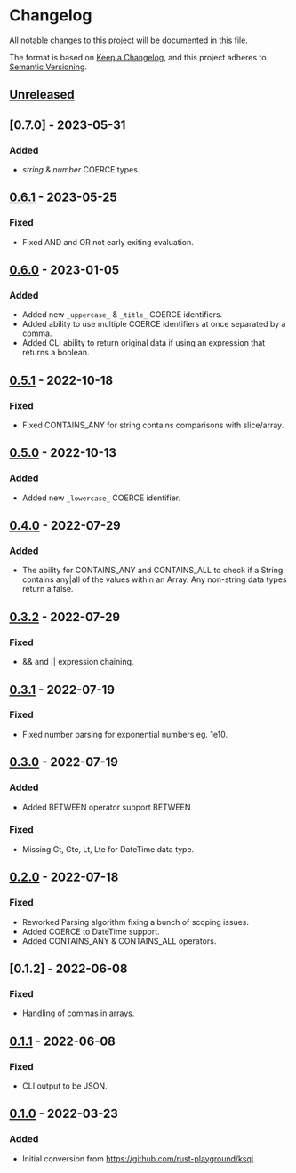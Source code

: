 # Changelog
All notable changes to this project will be documented in this file.

The format is based on [Keep a Changelog](https://keepachangelog.com/en/1.0.0/),
and this project adheres to [Semantic Versioning](https://semver.org/spec/v2.0.0.html).

## [Unreleased]

## [0.7.0] - 2023-05-31
### Added
- _string_ & _number_ COERCE types.

## [0.6.1] - 2023-05-25
### Fixed
- Fixed AND and OR not early exiting evaluation.

## [0.6.0] - 2023-01-05
### Added
- Added new `_uppercase_` & `_title_` COERCE identifiers.
- Added ability to use multiple COERCE identifiers at once separated by a comma.
- Added CLI ability to return original data if using an expression that returns a boolean.

## [0.5.1] - 2022-10-18
### Fixed
- Fixed CONTAINS_ANY for string contains comparisons with slice/array.

## [0.5.0] - 2022-10-13
### Added
- Added new `_lowercase_` COERCE identifier.

## [0.4.0] - 2022-07-29
### Added
- The ability for CONTAINS_ANY and CONTAINS_ALL to check if a String contains any|all of the values
  within an Array. Any non-string data types return a false.

## [0.3.2] - 2022-07-29
### Fixed
- && and || expression chaining.

## [0.3.1] - 2022-07-19
### Fixed
- Fixed number parsing for exponential numbers eg. 1e10.

## [0.3.0] - 2022-07-19
### Added
- Added BETWEEN operator support <value> BETWEEN <value> <value>

### Fixed
- Missing Gt, Gte, Lt, Lte for DateTime data type.

## [0.2.0] - 2022-07-18
### Fixed
- Reworked Parsing algorithm fixing a bunch of scoping issues.
- Added COERCE to DateTime support.
- Added CONTAINS_ANY & CONTAINS_ALL operators.

## [0.1.2] - 2022-06-08
### Fixed
- Handling of commas in arrays.

## [0.1.1] - 2022-06-08
### Fixed
- CLI output to be JSON.

## [0.1.0] - 2022-03-23
### Added
- Initial conversion from https://github.com/rust-playground/ksql.

[Unreleased]: https://github.com/go-playground/ksql/compare/v0.7.0...HEAD
[0.6.1]: https://github.com/go-playground/ksql/compare/v0.7.0...v0.7.0
[0.6.1]: https://github.com/go-playground/ksql/compare/v0.6.0...v0.6.1
[0.6.0]: https://github.com/go-playground/ksql/compare/v0.5.1...v0.6.0
[0.5.1]: https://github.com/go-playground/ksql/compare/v0.5.0...v0.5.1
[0.5.0]: https://github.com/go-playground/ksql/compare/v0.4.0...v0.5.0
[0.4.0]: https://github.com/go-playground/ksql/compare/v0.3.2...v0.4.0
[0.3.2]: https://github.com/go-playground/ksql/compare/v0.3.1...v0.3.2
[0.3.1]: https://github.com/go-playground/ksql/compare/v0.3.0...v0.3.1
[0.3.0]: https://github.com/go-playground/ksql/compare/v0.2.0...v0.3.0
[0.2.0]: https://github.com/go-playground/ksql/compare/v0.1.1...v0.2.0
[0.1.1]: https://github.com/go-playground/ksql/compare/v0.1.0...v0.1.1
[0.1.0]: https://github.com/go-playground/ksql/commit/v0.1.0